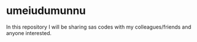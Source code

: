 # umeiudumunnu
In this repository I will be sharing sas codes with my colleagues/friends and anyone interested.

